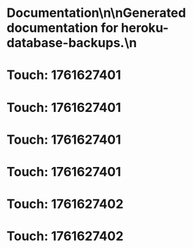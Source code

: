 # Documentation\n\nGenerated documentation for heroku-database-backups.\n

# Touch: 1761627401

# Touch: 1761627401

# Touch: 1761627401

# Touch: 1761627401

# Touch: 1761627402

# Touch: 1761627402
